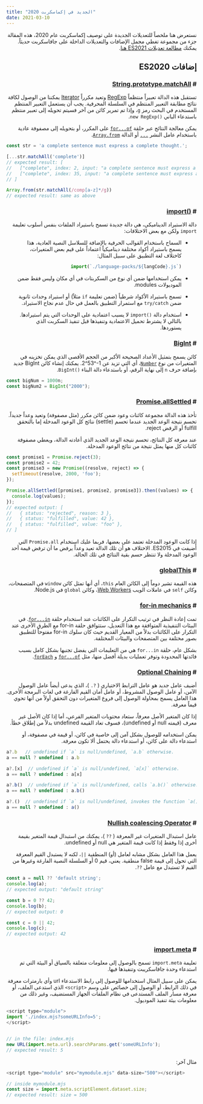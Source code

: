 ```yaml
---
title: "الجديد في إكماسكربت 2020"
date: 2021-03-10
---
```


نستعرض هنا ملخصاً للتعديلات الجديدة على توصيف إكماسكربت عام 2020، هذه المقالة جزء من مجموعة تغطي مجمل الإضافات والتعديلات الداخلة على جافاسكربت حديثاً. يمكنك [مطالعة تعديلات ES2021 هنا](https://muhammetsait.com/articles/new-in-es2021/).

## إضافات ES2020

### # [String.prototype.matchAll](https://developer.mozilla.org/en-US/docs/Web/JavaScript/Reference/Global_Objects/String/matchAll)

تستقبل هذه الدالة تعبيراً منتظماً [RegExp](https://developer.mozilla.org/en-US/docs/Web/JavaScript/Reference/Global_Objects/RegExp) وتعيد مكرراً [Iterator](https://developer.mozilla.org/en-US/docs/Web/JavaScript/Guide/Iterators_and_Generators) يمكننا من الوصول لكافة نتائج مطابقة التعبير المنتظم في السلسلة المحرفية. يجب أن يستعمل التعبير المنتظم المستخدم في البحث رمز `g`، وإذا تم تمرير كائن من آخر فسيتم تحويله إلى تعبير منتظم باستدعاء الباني <code>new RegExp()&lrm;</code>.

يمكن معالجة النتائج عبر حلقة [`for...of`](https://developer.mozilla.org/en-US/docs/Web/JavaScript/Reference/Statements/for...of) على المكرر، أو بتحويله إلى مصفوفة عادية باستخدام عامل النشر [`...`](https://developer.mozilla.org/en-US/docs/Web/JavaScript/Reference/Operators/Spread_syntax) أو الدالة [`Array.from`](https://developer.mozilla.org/en-US/docs/Web/JavaScript/Reference/Global_Objects/Array/from).

```javascript
const str = 'a complete sentence must express a complete thought.';

[...str.matchAll('complete')]
// expected result: [
//   ["complete", index: 2, input: "a complete sentence must express a complete thought.", groups: undefined],
//   ["complete", index: 35, input: "a complete sentence must express a complete thought.", groups: undefined]
// ]

Array.from(str.matchAll(/comp[a-z]*/g))
// expected result: same as above
```

### # [import()&lrm;](https://github.com/tc39/proposal-dynamic-import)

دالة الاستيراد الديناميكي، هي دالة جديدة تسمح باستيراد الملفات بنفس أسلوب تعليمة `import` ولكن مع بعض الاختلافات:

- السماح باستخدام القوالب الحرفية بالإضافة للسلاسل النصية العادية، هذا يسمح باستيراد أكواد مختلفة ديناميكياً اعتماداً على قيم بعض المتغيرات، كاختلاف لغة التطبيق على سبيل المثال:

  ```javascript
  import(`./language-packs/${langCode}.js`)
  ```

- يمكن استخدامها ضمن أي نوع من السكربتات في أي مكان وليس فقط ضمن الموديولات modules.

- تسمح باستيراد الأكواد شرطياً (ضمن تعليمة `if` مثلاً) أو استيراد وحدات ثانوية ضمن `try/catch` مع استمرار التطبيق بالعمل في حال عدم نجاح الاستيراد.

- استخدام دالة <code>import()&lrm;</code> لا يسبب اعتمادية على الوحدات التي يتم استيرادها. بالتالي لا يشترط تحميل الاعتمادية وتنفيذها قبل تنفيذ السكربت الذي يستوردها.

### # [BigInt](https://developer.mozilla.org/en-US/docs/Web/JavaScript/Reference/Global_Objects/BigInt)

كائن يسمح بتمثيل الأعداد الصحيحة الأكبر من الحجم الأقصى الذي يمكن تخزينه في المتغيرات من نوع [`Number`](https://developer.mozilla.org/en-US/docs/Web/JavaScript/Reference/Global_Objects/Number)، أي التي تزيد عن &lrm;2^53^-1&lrm;. يمكنك إنشاء كائن BigInt جديد بإضافة حرف `n` إلى نهاية الرقم، أو باستدعاء دالة البناء <code>BigInt()&lrm;</code>.

```javascript
const bigNum = 1000n;
const bigNum2 = BigInt("2000");
```

### # [Promise.allSettled](https://developer.mozilla.org/en-US/docs/Web/JavaScript/Reference/Global_Objects/Promise/allSettled)

تأخذ هذه الدالة مجموعة كائنات وعود ضمن كائن مكرر (مثل مصفوفة) وتعيد وعداً جديداً. تحسم نتيجة الوعد الجديد عندما تحسم (settle) نتائج كل الوعود المدخلة إما بالتحقق fulfill  أو الرفض reject.

عند معرفة كل النتائج، تحسم نتيجة الوعد الجديد الذي أعادته الدالة، ويعطي مصفوفة كائنات كل منها يمثل نتيجة من نتائج الوعود المدخلة.

```javascript
const promise1 = Promise.reject(3);
const promise2 = 42;
const promise3 = new Promise((resolve, reject) => {
  setTimeout(resolve, 2000, 'foo');
});

Promise.allSettled([promise1, promise2, promise3]).then((values) => {
  console.log(values);
});
// expected output: [
//   { status: "rejected", reason: 3 },
//   { status: "fulfilled", value: 42 },
//   { status: "fulfilled", value: "foo" },
// ]
```

إذا كانت الوعود المدخلة تعتمد على بعضها، فربما عليك استخدام `Promise.all` التي أضيفت في ES2015. الاختلاف هو أن تلك الدالة تعيد وعداً يرفض ما أن ترفض قيمة أحد الوعود المدخلة ولا تنتظر حسم بقية النتائج في تلك الحالة.

### # [globalThis](https://developer.mozilla.org/en-US/docs/Web/JavaScript/Reference/Global_Objects/globalThis)

هذه القيمة تشير دوماً إلى الكائن العام `this`، أي أنها تمثل كائن `window` في المتصفحات، وكائن `self` في عاملات الويب [Web Workers](https://developer.mozilla.org/en-US/docs/Web/API/Worker)، وكائن `global` في Node.js.

### # [for-in mechanics](https://github.com/tc39/proposal-for-in-order)

تمت إعادة النظر في ترتيب التكرار على الكائنات عند استخدام حلقة [`for...in`](https://developer.mozilla.org/en-US/docs/Web/JavaScript/Reference/Statements/for...in). في البيئات التنفيذية المتوافقة مع هذا التعديل، ستتوافق حلقة for-in مع الطرق الأخرى عند التكرار على الكائنات بدلاً من المعيار القديم حيث كان سلوك for-in مفتوحاً للتطبيق بصور مختلفة بين المتصفحات والبيئات المختلفة.

بشكل عام، حلقة `for...in` هي من التعليمات التي يفضل تجنبها بشكل كامل بسبب فائدتها المحدودة وتوفر تعمليات بديلة أفضل منها، مثل [`for...of`](https://developer.mozilla.org/en-US/docs/Web/JavaScript/Reference/Statements/for...of) و [`forEach`](https://developer.mozilla.org/en-US/docs/Web/JavaScript/Reference/Global_Objects/Array/forEach). 

### # [Optional Chaining](https://github.com/tc39/proposal-optional-chaining)

أضيف عامل جديد هو عامل الترابط الاختياري ( <code>?.&lrm;</code> )، الذي يدعى أيضاً عامل الوصول الآمن، أو عامل الوصول المشروط، أو عامل أمان القيم الفارغة في لغات البرمجة الأخرى. هذا العامل يسمح بمحاولة الوصول إلى فروع المتغيرات دون التحقق أولاً من أنها تحوي قيماً معرفة.

إذا كان المتغير الأصل معرفاً، ستعاد محتويات المتغير الفرعي، أما إذا كان الأصل غير معرف (قيمته null أو undefined)، فسوف تعاد القيمة undefined بدلاً من إطلاق خطأ.

يمكن استخدامه للوصول بشكل آمن إلى خاصية في كائن، أو قيمة في مصفوفة، أو استدعاء دالة على كائن، أو استدعاء دالة يحتمل ألا تكون معرفة.

```javascript
a?.b   // undefined if `a` is null/undefined, `a.b` otherwise.
a == null ? undefined : a.b

a?.[x]  // undefined if `a` is null/undefined, `a[x]` otherwise.
a == null ? undefined : a[x]

a?.b()  // undefined if `a` is null/undefined, calls `a.b()` otherwise.
a == null ? undefined : a.b()

a?.()  // undefined if `a` is null/undefined, invokes the function `a()` otherwise.
a == null ? undefined : a()
```

### # [Nullish coalescing Operator](https://developer.mozilla.org/en-US/docs/Web/JavaScript/Reference/Operators/Nullish_coalescing_operator)

عامل استبدال المتغيرات غير المعرفة ( `??` )، يمكنك من استبدال قيمة المتغير بقيمة أخرى إذا وفقط إذا كانت قيمة المتغير هي null أو undefined.

يعمل هذا العامل بشكل مشابه لعامل (أو) المنطقية `||`، لكنه لا يستبدل القيم المعرفة التي تحول إلى قيمة false منطقية. يعني، قيم 0 أو السلسلة النصية الفارغة وغيرها من القيم لا تستبدل مع عامل `??`.

```javascript
const a = null ?? 'default string';
console.log(a);
// expected output: "default string"

const b = 0 ?? 42;
console.log(b);
// expected output: 0

const c = 0 || 42;
console.log(c);
// expected output: 42
```

### # [import.meta](https://developer.mozilla.org/en-US/docs/Web/JavaScript/Reference/Statements/import.meta)

تعليمة `import.meta` تسمح بالوصول إلى معلومات متعلقة بالسياق أو البيئة التي تم استدعاء وحدة جافاسكريبت وتنفيذها فيها.

يمكن على سبيل المثال استخدامها للوصول إلى رابط الاستدعاء url وأي بارمترات معرفة في ذلك الرابط، أو الوصول إلى خصائص على وسم `<script>` الذي استدعى الملف، أو معرفة مسار الملف المستدعى في نظام الملفات الجهاز المستضيف، وغير ذلك من معلومات بيئة تنفيذ الموديول.

```javascript
<script type="module">
import './index.mjs?someURLInfo=5';
</script>


// in the file: index.mjs
new URL(import.meta.url).searchParams.get('someURLInfo');
// expected result: 5
```

مثال آخر:

```javascript
<script type="module" src="mymodule.mjs" data-size="500"></script>

// inside mymodule.mjs
const size = import.meta.scriptElement.dataset.size;
// expected result: size = 500
```


<style>
html, body {
  direction: rtl;
}
pre, code {
  direction: ltr;
}
</style>

